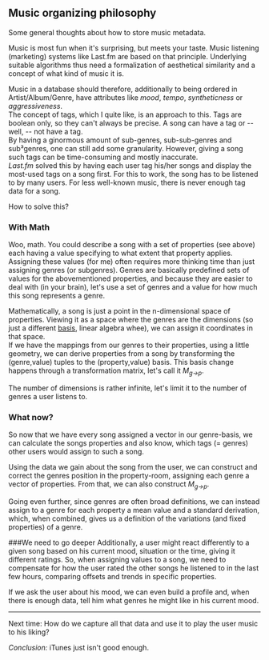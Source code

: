 Music organizing philosophy
---------------------------

Some general thoughts about how to store music metadata.

Music is most fun when it's surprising, but meets your taste. Music listening (marketing) systems like Last.fm
are based on that principle. Underlying suitable algorithms thus need a formalization of aesthetical similarity
and a concept of what kind of music it is.

Music in a database should therefore, additionally to being ordered in Artist/Album/Genre, have attributes like _mood_, _tempo_,
_syntheticness_ or _aggressiveness_.  
The concept of tags, which I quite like, is an approach to this. Tags are boolean only, so they can't always be precise.
A song can have a tag or -- well, -- not have a tag.  
By having a ginormous amount of sub-genres, sub-sub-genres and sub³genres, one can still add some granularity.
However, giving a song such tags can be time-consuming and mostly inaccurate.  
_Last.fm_ solved this by having each user tag his/her songs and display the most-used tags on a song first.
For this to work, the song has to be listened to by many users.
For less well-known music, there is never enough tag data for a song.

How to solve this?

### With Math
Woo, math. You could describe a song with a set of properties (see above)
each having a value specifying to what extent that property applies.  
Assigning these values (for me) often requires more thinking time than just assigning genres (or subgenres).
Genres are basically predefined sets of values for the abovementioned properties, and because they are easier to deal with
(in your brain), let's use a set of genres and a value for how much this song represents a genre.

Mathematically, a song is just a point in the n-dimensional space of properties. Viewing it as a space where the genres
are the dimensions (so just a different [basis](http://en.wikipedia.org/wiki/Basis_%28linear_algebra%29), linear algebra whee),
we can assign it coordinates in that space.  
If we have the mappings from our genres to their properties, using a little geometry, we can
derive properties from a song by transforming the (genre,value) tuples to the (property,value) basis.
This basis change happens through a transformation matrix, let's call it _M<sub>g&rarr;p</sub>_.

The number of dimensions is rather infinite, let's limit it to the number of genres a user listens to.

### What now?
So now that we have every song assigned a vector in our genre-basis, we can calculate the songs properties and also know,
which tags (= genres) other users would assign to such a song.

Using the data we gain about the song from the user, we can construct and correct the genres position in the property-room,
assigning each genre a vector of properties. From that, we can also construct _M<sub>g&rarr;p</sub>_.

Going even further, since genres are often broad definitions, we can instead assign to a genre for each property a mean value and a standard derivation,
which, when combined, gives us a definition of the variations (and fixed properties) of a genre.

###We need to go deeper
Additionally, a user might react differently to a given song based on his current mood, situation or the time,
giving it different ratings. So, when assigning values to a song, we need to compensate for how the user rated the other songs
he listened to in the last few hours, comparing offsets and trends in specific properties.

If we ask the user about his mood, we can even build a profile and, when there is enough data, tell him what genres he might
like in his current mood.

---
Next time: How do we capture all that data and use it to play the user music to his liking?


_Conclusion:_ iTunes just isn't good enough.
